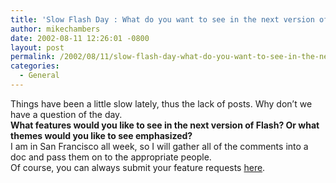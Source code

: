 ```yaml
---
title: 'Slow Flash Day : What do you want to see in the next version of Flash?'
author: mikechambers
date: 2002-08-11 12:26:01 -0800
layout: post
permalink: /2002/08/11/slow-flash-day-what-do-you-want-to-see-in-the-next-version-of-flash/
categories:
  - General
---
```



Things have been a little slow lately, thus the lack of posts. Why don&#8217;t we have a question of the day.  
**What features would you like to see in the next version of Flash? Or what themes would you like to see emphasized?**  
I am in San Francisco all week, so I will gather all of the comments into a doc and pass them on to the appropriate people.  
Of course, you can always submit your feature requests [here][1].

 [1]: http://www.macromedia.com/support/email/wishform/?6213=9